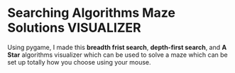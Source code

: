 # Searching Algorithms Maze Solutions VISUALIZER
Using pygame, I made this **breadth frist search**, **depth-first search**, and **A Star** algorithms visualizer which can be used to solve a maze which can be set up totally how you choose using your mouse.
